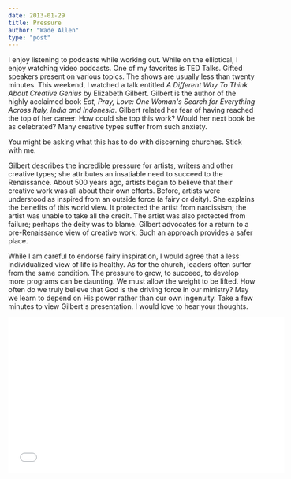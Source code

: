 ```yaml
---
date: 2013-01-29
title: Pressure
author: "Wade Allen"
type: "post"
---
```


I enjoy listening to podcasts while working out. While on the elliptical, I enjoy watching video podcasts. One of my favorites is TED Talks. Gifted speakers present on various topics. The shows are usually less than twenty minutes. This weekend, I watched  a talk entitled *A Different Way To Think About Creative Genius* by Elizabeth Gilbert. Gilbert is the author of the highly acclaimed book *Eat, Pray, Love: One Woman's Search for Everything Across Italy, India and Indonesia*. Gilbert related her fear of having reached the top of her career. How could she top this work? Would her next book be as celebrated? Many creative types suffer from such anxiety.

You might be asking what this has to do with discerning churches. Stick with me. 

Gilbert describes the incredible pressure for artists, writers and other creative types; she attributes an insatiable need to succeed to the Renaissance. About 500 years ago, artists began to believe that their creative work was all about their own efforts. Before, artists were understood as inspired from an outside force (a fairy or deity). She explains the benefits of this world view. It protected the artist from narcissism; the artist was unable to take all the credit. The artist was also protected from failure; perhaps the deity was to blame. Gilbert advocates for a return to a pre-Renaissance view of creative work. Such an approach provides a safer place.

While I am careful to endorse fairy inspiration, I would agree that a less individualized view of life is healthy. As for the church, leaders often suffer from the same condition. The pressure to grow, to succeed, to develop more programs can be daunting. We must allow the weight to be lifted. How often do we truly believe that God is the driving force in our ministry? May we learn to depend on His power rather than our own ingenuity. Take a few minutes to view Gilbert's presentation. I would love to hear your thoughts.

<iframe width="560" height="315" src="//www.youtube.com/embed/86x-u-tz0MA" frameborder="0" allowfullscreen></iframe>

